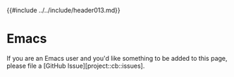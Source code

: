 {{#include ../../include/header013.md}}

# Emacs

If you are an Emacs user and you'd like something to be added to this page,
please file a [GitHub Issue][project::cb::issues].
